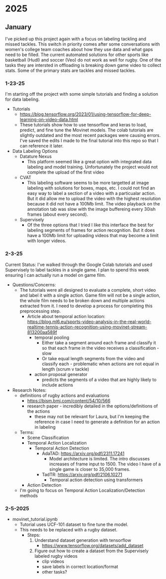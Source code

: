 # 2025
## January
I've picked up this project again with a focus on labeling tackling and missed tackles. This switch in priority comes after some conversations with women's college team coaches about how they use data and what gaps need to be filled. The current automated solutions for other sports like basketball (Hudl) and soccer (Veo) do not work as well for rugby. One of the tasks they are intersted in offloading is breaking down game video to collect stats. Some of the primary stats are tackles and missed tackles.

### 1-23-25
I'm starting off the project with some simple tutorials and finding a solution for data labeling.
* Tutorials
    - https://blog.tensorflow.org/2023/01/using-tensorflow-for-deep-learning-on-video-data.html
    - These tutorials show how to use tensorflow and keras to load, predict, and fine tune the Movinet models. The colab tutorials are slightly outdated and the most recent packages were causing errors. I've saved the edits I made to the final tutorial into this repo so that I can reference it later.
* Data Labeling Options
    - Datature Nexus
        * This platform seemed like a great option with integrated data labeling and model training. Unfortunately the project would not complete the upload of the first video
    - CVAT
        * This labeling software seems to be more targetted at image labeling with solutions for boxes, maps, etc. I could not find an easy way to label a section of a video with a particualar action. But it did allow me to upload the video with the highest resolution because it did not have a 100Mb limit. The video playback on the annotation tab was slow with the image buffereing every 30ish frames (about every second).
    - Supervisely
        * Of the three options that I tried I like this interface the best for labeling segments of frames for action recognition. But it does have a 100Mb limit for uploading videos that may become a limit with longer videos. 


### 2-3-25
Current Status: I've walked through the Google Colab tutorials and used Supervisely to label tackles in a single game. I plan to spend this week ensuring I can actually run a model on game film. 
* Questions/Concerns:
    - The tutorials were all designed to evaluate a complete, short video and label it with a single action. Game film will not be a single action, the whole film needs to be broken down and multiple actions extracted from it. I need to develop a process for completing this preprocessing step.
        * Article about temporal action location: https://blog.ml6.eu/sports-video-analysis-in-the-real-world-realtime-tennis-action-recognition-using-movinet-stream-813200aa589f
            - temporal pooling
                * Either take a segment around each frame and classify it so that each frame in the video receives a classification - slow
                * Or take equal length segments from the video and classify each - problematic when actions are not equal in length (scrum v tackle)
            - action proposal generator
                * predicts the segments of a video that are highly likely to include actions
* Research Notes:
    - definitions of rugby actions and evaluations
        * https://bjsm.bmj.com/content/54/10/566
        * research paper - incredibly detailed in the options/definitions of the actions
            - these may not be relevant for Laura, but I'm keeping the reference in case I need to generate a definition for an action in labeling
    - Terms:
        * Scene Classification
        * Temporal Action Localization
            - Temporal Action Detection
                * AdaTAD: https://arxiv.org/pdf/2311.17241
                    - Model architecture is limited. The intro discusses increases of frame input to 1500. The video I have of a single game is closer to 35,000 frames. 
                * TadTR: https://arxiv.org/pdf/2106.10271
                    - Temporal action detection using transformers
        * Action Detection
    - I'm going to focus on Temporal Action Localization/Detection methods

### 2-5-2025
* movinet_tutorial.ipynb
    - Tutorial uses UCF-101 dataset to fine tune the model.
    - This needs to be replaced with a rugby dataset.
        * Steps:
            1. Understand dataset generation with tensorflow
                - https://www.tensorflow.org/datasets/add_dataset
            1. Figure out how to create a dataset from the Supervisely labeled rugby videos
                - clip videos
                - save labels in correct location/format
                - other tasks?